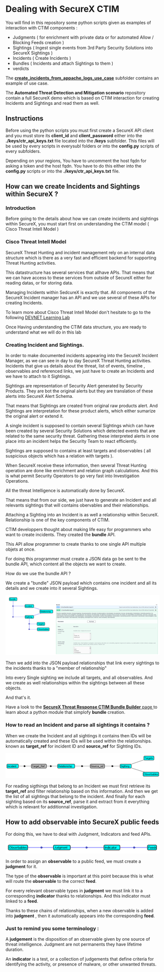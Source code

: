 # Dealing with SecureX CTIM

You will find in this repository some python scripts given as examples of interaction with CTIM components  :

- Judgments ( for enrichment with private data or for automated Allow / Blocking Feeds creation )
- Sightings ( Ingest single events from 3rd Party Security Solutions into SecureX Sightings )
- Incidents ( Create Incidents )
- Bundles ( Incidents and attach Sightings to them )
- verdicts 

The [**create_incidents_from_appache_logs_use_case**](https://github.com/pcardotatgit/SecureX_Workflows_and_Stuffs/tree/master/100-SecureX_automation_lab) subfolder  contains an example of use case.

The **Automated Threat Detection and Mitigation scenario** repository contain a full SecureX demo which is based on CTIM interaction for creating Incidents and Sightings and read them as well.

## Instructions

Before using the python scripts you must first create a SecureX API client and you must store its **client_id** and **client_password** either into the **./keys/ctr_api_keys.txt** file located into the **/keys** subfolder. This files will be used by every scripts in everysubl folders or into the **config.py** scripts of every subfolders.

Depending on your regions, You have to uncomment the host fqdn for asking a token and the host fqdn. You have to do this either into the **config.py** scripts or into the **./keys/ctr_api_keys.txt** file.

## How can we create Incidents and Sightings within SecureX ?
### Introduction 

Before going to the details about how we can create incidents and sightings within SecureX, you must start first on understanding the CTIM model ( Cisco Threat Intell Model )

### Cisco Threat Intell Model

SecureX Threat Hunting and incident management rely on an internal data structure which is there as a very fast and efficient backend for supporting Threat Hunting activities.

This datastructure has several services that allhave APIs. That means that we can have access to these services from outside of SecureX either for reading datas, or for storing data.

Managing Incidents within SedcureX is exactly that. All components of the SecureX Incident manager has an API and we use several of these APIs for creating Incidents.

To learn more about Cisco Threat Intell Model don't hesitate to go to the following [ DEVNET Learning Lab ](https://developer.cisco.com/learning/modules/securex-serverless-relay-modules/SecureX-2-CTIM/cisco-threat-intelligence-model-labs/)

Once Having understanding the CTIM data structure, you are ready to understand what we will do in this lab

### Creating Incident and Sightings.

In order to make documented incidents appearing into the SecureX Incident Manager, as we can see in day to day SecureX Threat Hunting activities. Incidents that give us details about the threat, list of events, timeline , observables and referenced links, we just have to create an Incidents and we have to attach to it Sightings.

Sightings are representation of Security Alert generated by Security Products. They are bot the original alerts but they are  translation of these alerts into SecureX Alert Schema. 

That means that Sightings are created from original raw products alert. And Sightings are interpretation for these product alerts, which either sumarize the original alert or extend it.

A single incident is supposed to contain several Sightings which can have been created by several Security Solutions which detected events that are related to the same security threat. Gathering these interpreted alerts in one place into an incident helps the Security Team to react efficiently.

Sightings are supposed to contains at least targets and observables ( all suspicious objects which has a relation with targets ). 

When SecureX receive these information, then several Threat Hunting operation are done like enrichment and relation graph calculations.  And this is what permit Security Operators to go very fast into Investigation Operations.

All the threat Intelligence is automatically done by SecureX.

That means that from our side, we just have to generate an Incident and all relevants sightings that will contains obervables and their relationships.

Attaching a Sighting into an Incident is as well a relationship within SecureX.  Relationship is one of the key components of CTIM.

CTIM developpers thought about making life easy for programmers who want to create incidents. They created the **bundle** API.

This API allow programmer to create thanks to one single API multiple objets at once.

For doing this programmer must create a JSON data go be sent to the bundle API, which content all the objects we want to create.

How do we use the bundle API ?

We create a "bundle" JSON payload which contains one incident and all its details and we create into it several Sightings.

![](./assets/img/1.png)

Then we add into the JSON payload relationships that link every sightings to the incidents thanks to a "member of relationship" 

Into every Single sighting we include all targets, and all observables. And we create as well relationships within the sightings between all these objects.

And that's it.

Have a look to the [**SecureX Threat Response CTIM Bundle Builder** page ](https://github.com/CiscoSecurity/tr-05-ctim-bundle-builder) to learn about a python module that simplofy **bundle** creation.

### How to read an Incident and parse all sightings it contains ?

When we create the Incident and all sightings it contains then IDs will be automatically created and these IDs will be used within the relationships. known as **target_ref** for incident ID and **source_ref** for Sighting IDs.

![](./assets/img/2.png)

For reading sigthings that belong to an Incident we must first retrieve its **target_ref** and filter relationship based on this information. And then we get the list of all sightings that belong to the incident. And finally for each sighting based on its **source_ref**, parse it and extract from it everything which is relevant for additionnal investigation.

## How to add observable into SecureX public feeds

For doing this, we have to deal with Judgment, Indicators and feed APIs.

![](./assets/img/3.png)

In order to assign an **observable** to a public feed, we must create a **judgment** for it.

The type of the **observable** is important at this point because this is what will route the **observable** to the correct **feed**.

For every relevant observable types in **judgment** we must link it to a corresponding **indicator** thanks to relationships. And this indicator must linked to a **feed**.

Thanks to these chains of relationships, when a new observable is added into **judgment** , then it automatically appears into the corresponding **feed**.

### Just to remind you some terminology :

A **judgement** is the disposition of an observable given by one source of threat intelligence. Judgment are not permanents they have lifetime duration.

An **indicator** is a test, or a collection of judgements that define criteria for identifying the activity, or presence of malware, or other unwanted threats.
